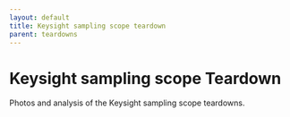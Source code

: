 ```yaml
---
layout: default
title: Keysight sampling scope teardown
parent: teardowns
---
```


# Keysight sampling scope Teardown

Photos and analysis of the Keysight sampling scope teardowns.
